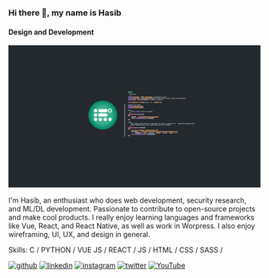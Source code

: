 ### Hi there 👋, my name is Hasib
#### Design and Development
![Design and Development](https://github.com/RaHasib/RaHasib/blob/main/kogo-with-code-1.jpg)

I'm Hasib, an enthusiast who does web development, security research, and ML/DL development. Passionate to contribute to open-source projects and make cool products. I really enjoy learning languages and frameworks like Vue, React, and React Native, as well as work in Worpress. I also enjoy wireframing, UI, UX, and design in general.

Skills: C / PYTHON / VUE JS / REACT / JS / HTML / CSS / SASS /



[<img src='https://cdn.jsdelivr.net/npm/simple-icons@3.0.1/icons/github.svg' alt='github' height='40'>](https://github.com/RaHasib)  [<img src='https://cdn.jsdelivr.net/npm/simple-icons@3.0.1/icons/linkedin.svg' alt='linkedin' height='40'>](https://www.linkedin.com/in/raisul-amin-hasib-362413179/)  [<img src='https://cdn.jsdelivr.net/npm/simple-icons@3.0.1/icons/instagram.svg' alt='instagram' height='40'>](https://www.instagram.com/raisul_hasib/)  [<img src='https://cdn.jsdelivr.net/npm/simple-icons@3.0.1/icons/twitter.svg' alt='twitter' height='40'>](https://twitter.com/RaisulHasib)  [<img src='https://cdn.jsdelivr.net/npm/simple-icons@3.0.1/icons/youtube.svg' alt='YouTube' height='40'>](https://www.youtube.com/channel/Xho_ut97jmJ4xyBwfYmYaA)  

